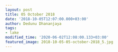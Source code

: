 ```yaml
---
layout: post
title: 05 October 2018
date: '2018-10-05T12:07:00.000+03:00'
author: Dedunu Dhananjaya
tags:
- lake
modified_time: '2020-06-02T12:08:00.133+03:00'
featured_image: 2018-10-05-05-october-2018_5.jpg
---
```

